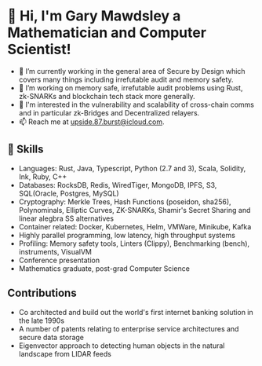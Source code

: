 # 👋 Hi, I'm Gary Mawdsley a Mathematician and Computer Scientist!

- 🔭 I’m currently working in the general area of Secure by Design which covers many things including irrefutable audit and memory safety.
- 🌱 I’m working on memory safe, irrefutable audit problems using Rust, zk-SNARKs and blockchain tech stack more generally.
- 🚀 I'm interested in the vulnerability and scalability of cross-chain comms and in particular zk-Bridges and Decentralized relayers.
- 📫 Reach me at [upside.87.burst@icloud.com](mailto:upside.87.burst@icloud.com).

## 🌟 Skills
- Languages: Rust, Java, Typescript, Python (2.7 and 3), Scala, Solidity, Ink, Ruby, C++
- Databases: RocksDB, Redis, WiredTiger, MongoDB, IPFS, S3, SQL(Oracle, Postgres, MySQL)
- Cryptography: Merkle Trees, Hash Functions (poseidon, sha256), Polynominals, Elliptic Curves, ZK-SNARKs, Shamir's Secret Sharing and linear alegbra SS alternatives
- Container related: Docker, Kubernetes, Helm, VMWare, Minikube, Kafka
- Highly parallel programming, low latency, high throughput systems
- Profiling: Memory safety tools, Linters (Clippy), Benchmarking (bench), instruments, VisualVM
- Conference presentation
- Mathematics graduate, post-grad Computer Science

## Contributions
- Co architected and build out the world's first internet banking solution in the late 1990s
- A number of patents relating to enterprise service architectures and secure data storage
- Eigenvector approach to detecting human objects in the natural landscape from LIDAR feeds

